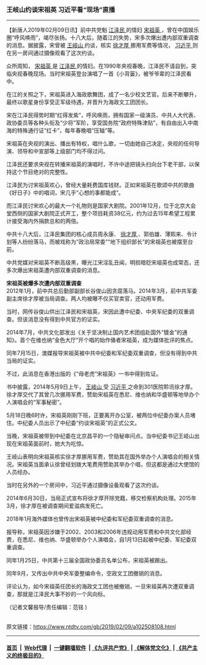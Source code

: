 ### 王岐山约谈宋祖英  习近平看“现场”直播
------------------------

<div class="post_content">
 <p>
  【新唐人2019年02月09日讯】前中共党魁
  <a href="https://www.ntdtv.com/gb/江泽民.htm">
   江泽民
  </a>
  的情妇
  <a href="https://www.ntdtv.com/gb/宋祖英.htm">
   宋祖英
  </a>
  ，曾在中国娱乐圈“呼风唤雨”，竭尽张扬。十八大后，随着江的失势，宋多次爆出遭内部双重调查的消息。据披露，宋曾被
  <a href="https://www.ntdtv.com/gb/王岐山.htm">
   王岐山
  </a>
  约谈，核实
  <a href="https://www.ntdtv.com/gb/徐才厚.htm">
   徐才厚
  </a>
  挪用军费等情况，
  <a href="https://www.ntdtv.com/gb/习近平.htm">
   习近平
  </a>
  则在另一房间通过摄像观看了这次约谈。
 </p>
 <p>
  众所周知，
  <a href="https://www.ntdtv.com/gb/宋祖英.htm">
   宋祖英
  </a>
  是
  <a href="https://www.ntdtv.com/gb/江泽民.htm">
   江泽民
  </a>
  的情妇。在1990年央视春晚，江泽民不请自到，突临央视春晚现场。当时宋祖英登台演唱了一首《小背篓》，被爷爷辈的江泽民看中。
 </p>
 <p>
  在江的关照之下，宋祖英进入海政歌舞团，成了一名少校文艺官。后来不断攀升，最终以歌星身份享受正军级待遇，并晋升为海政文工团团长。
 </p>
 <p>
  宋在江泽民得势时期“红得发紫”，呼风唤雨，拥有国家一级演员、中共人大代表、政协委员等各种头衔及“少将”军阶，享受国务院“政府特殊津贴”，有自由出入中南海的特殊通行证“红卡”，每年春晚唱“压轴”等。
 </p>
 <p>
  宋祖英在央视的演出、播出有特权，唱什么歌，一切由她自己决定，央视的任何导演、领导和中宣部等上级部门均不得过问。
 </p>
 <p>
  江泽民还要求央视在转播宋祖英的演唱时，不许中途把镜头扫向台下老干部，以保持这个节目绝对的完整性。
 </p>
 <p>
  江泽民为讨宋祖英欢心，曾经大量耗费国库钱财。正如宋祖英在歌颂中共的歌曲《好日子》中的唱词，宋几乎“心想的事都能成”。
 </p>
 <p>
  而江泽民讨宋欢心的最大一个礼物则是国家大剧院。2001年12月，位于北京大会堂西侧的国家大剧院正式开工，整个项目耗资38亿元，约为过去15年希望工程累计接受海内外捐款总和的两倍。
 </p>
 <p>
  中共十八大后，江泽民集团的核心成员周永康、
  <a href="https://www.ntdtv.com/gb/徐才厚.htm">
   徐才厚
  </a>
  、郭伯雄、薄熙来、令计划等人纷纷落马，而被戏称为“政治局常委”“地下组织部长”的宋祖英也被摆至台前。
 </p>
 <p>
  中共党媒对宋祖英不断高级黑，曝光江宋淫乱丑闻，明损暗贬宋祖英也成常态，还多次爆出宋祖英遭内部双重调查的消息。
 </p>
 <p>
  <strong>
   宋祖英被爆多次遭内部双重调查
  </strong>
  <br>
   2012年1月，前中共总后勤部副部长谷俊山因贪腐落马。2014年3月，前中共军委副主席徐才厚被当局调查。两人均被曝不仅买官卖官，还动用军费。
  </br>
 </p>
 <p>
  当时，网传谷俊山供出江泽民和宋祖英，宋因此遭中纪委、中央军纪委的双重调查。但该消息没有得到中共官方的证实。
 </p>
 <p>
  2014年7月，中共文化部发出《关于坚决制止国内艺术团组赴国外“镀金”的通知》。首个在维也纳“金色大厅”开个唱的始作俑者宋祖英，成为媒体批评的焦点。
 </p>
 <p>
  同年7月15日，澳媒报导宋祖英被中共中纪委和军纪委双重调查，但没有得到中共当局的证实。
 </p>
 <p>
  不过，此消息在香港出版的《“母老虎”宋祖英》一书中得到佐证。
 </p>
 <p>
  书中披露，2014年5月9日上午，
  <a href="https://www.ntdtv.com/gb/王岐山.htm">
   王岐山
  </a>
  受
  <a href="https://www.ntdtv.com/gb/习近平.htm">
   习近平
  </a>
  之命到301医院聆讯徐才厚。徐才厚交代了其曾几次挪用军费，赞助宋祖英在悉尼、维也纳和华盛顿等地举办个人演唱会的“军事秘密”。
 </p>
 <p>
  5月18日晚6时许，宋祖英刚刚下班，正要离开办公室，被两位中纪委办案人员堵住。中纪委人员出示了中纪委“约谈宋祖英”的正式公文。
 </p>
 <p>
  当晚，宋祖英被带到中纪委在北京昌平的一个隐秘审问点。当中纪委书记王岐山出现在宋祖英面前时，她大为吃惊。
 </p>
 <p>
  王岐山表明向宋祖英核实徐才厚挪用军费，赞助其在国外举办个人演唱会的相关情况。宋祖英当面承认徐曾经划拨大笔费用赞助其举办个唱，但这都是通过大使馆的人员经办。
 </p>
 <p>
  当时在另外的一个房间中，习近平通过摄像设备观看了这次约谈。
 </p>
 <p>
  2014年6月30日，当局正式宣布将徐才厚开除党籍，移交检察机构处理。2015年3月，徐才厚在被调查期间爱滋病发死亡。
 </p>
 <p>
  2018年1月海外媒体也曾传出宋祖英被中纪委和军纪委双重调查的消息。
 </p>
 <p>
  报导称，宋祖英因涉嫌于2002、2003和2006年违规动用军费和中共文化部经费，在悉尼、维也纳、华盛顿举办个人演唱会，自1月13日起被中纪委、军纪委双重调查。
 </p>
 <p>
  同年1月25日，中共第十三届全国政协委员名单公布，宋祖英被踢出。
 </p>
 <p>
  同年9月，又传出中共中央军委整编命令，空政文工团撤销的消息。
 </p>
 <p>
  评论认为，如今宋祖英任团长的海政文工团也被撤销，一旦宋祖英再次遭双重调查，那就是江泽民大事不妙的一个风向标。
 </p>
 <p>
  （记者文馨报导/责任编辑：范铭 )
 </p>
 <div class="single_ad">
 </div>
</div>

<br/>原文链接：https://www.ntdtv.com/gb/2019/02/09/a102508108.html


------------------------
#### [首页](https://github.com/gfw-breaker/banned-news/blob/master/README.md) &nbsp;|&nbsp; [Web代理](https://github.com/labour-camp/helloworld) &nbsp;|&nbsp; [一键翻墙软件](https://github.com/gfw-breaker/nogfw/blob/master/README.md) &nbsp;| [《九评共产党》](https://github.com/gfw-breaker/9ping.md/blob/master/README.md#九评之一评共产党是什么) | [《解体党文化》](https://github.com/gfw-breaker/jtdwh.md/blob/master/README.md) | [《共产主义的终极目的》](https://github.com/gfw-breaker/gczydzjmd.md/blob/master/README.md)

